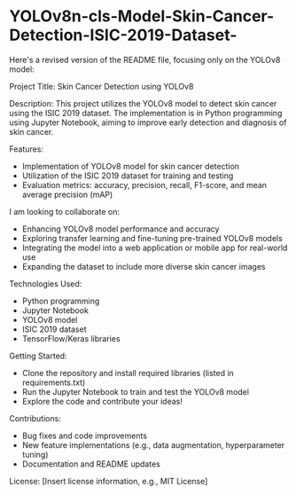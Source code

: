 # YOLOv8n-cls-Model-Skin-Cancer-Detection-ISIC-2019-Dataset-

Here's a revised version of the README file, focusing only on the YOLOv8 model:

Project Title: Skin Cancer Detection using YOLOv8

Description:
This project utilizes the YOLOv8 model to detect skin cancer using the ISIC 2019 dataset. The implementation is in Python programming using Jupyter Notebook, aiming to improve early detection and diagnosis of skin cancer.

Features:

- Implementation of YOLOv8 model for skin cancer detection
- Utilization of the ISIC 2019 dataset for training and testing
- Evaluation metrics: accuracy, precision, recall, F1-score, and mean average precision (mAP)

I am looking to collaborate on:

- Enhancing YOLOv8 model performance and accuracy
- Exploring transfer learning and fine-tuning pre-trained YOLOv8 models
- Integrating the model into a web application or mobile app for real-world use
- Expanding the dataset to include more diverse skin cancer images

Technologies Used:

- Python programming
- Jupyter Notebook
- YOLOv8 model
- ISIC 2019 dataset
- TensorFlow/Keras libraries

Getting Started:

- Clone the repository and install required libraries (listed in requirements.txt)
- Run the Jupyter Notebook to train and test the YOLOv8 model
- Explore the code and contribute your ideas!

Contributions:

- Bug fixes and code improvements
- New feature implementations (e.g., data augmentation, hyperparameter tuning)
- Documentation and README updates

License:
[Insert license information, e.g., MIT License]
